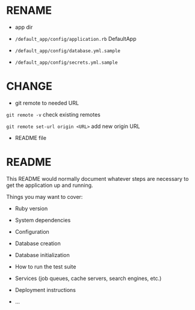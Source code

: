 # RENAME

- app dir

- `/default_app/config/application.rb` DefaultApp

- `/default_app/config/database.yml.sample`

- `/default_app/config/secrets.yml.sample`


# CHANGE

- git remote to needed URL

`git remote -v` check existing remotes

`git remote set-url origin <URL>` add new origin URL

- README file


# README

This README would normally document whatever steps are necessary to get the
application up and running.

Things you may want to cover:

* Ruby version

* System dependencies

* Configuration

* Database creation

* Database initialization

* How to run the test suite

* Services (job queues, cache servers, search engines, etc.)

* Deployment instructions

* ...
